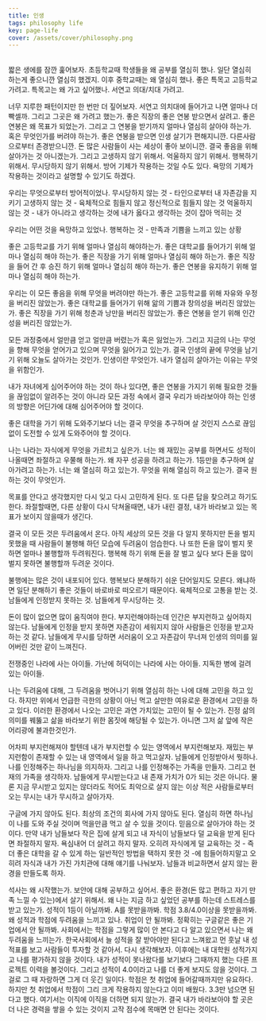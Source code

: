 ```yaml
---
title: 인생
tags: philosophy life
key: page-life
cover: /assets/cover/philosophy.png
---
```

<br>
 짧은 생에를 잠깐 훑어보자. 초등학교때 학생들을 왜 공부를 열심히 했나. 일단 열심히 하는게 좋으니깐 열심히 했겠지.
 이후 중학교때는 왜 열심히 했나. 좋은 특목고 고등학교 가려고. 특목고는 왜 가고 싶어했나. 서연고 의대/치대 가려고.
 
 너무 지루한 패턴이지만 한 번만 더 짚어보자.
 서연고 의치대에 들어가고 나면 얼마나 더 빡셀까. 그리고 그곳은 왜 가려고 했는가.
 좋은 직장의 좋은 연봉 받으면서 살려고.
 좋은 연봉은 왜 목표가 되었는가. 그리고 그 연봉을 받기까지 얼마나 열심히 살아야 하는가. 혹은 무엇인가를 버려야 하는가.
 좋은 연봉을 받으면 인생 살기가 편해지니깐. 다른사람으로부터 존경받으니깐. 돈 많은 사람들이 사는 세상이 좋아 보이니깐.
 결국 좋음을 위해 살아가는 것 아니겠는가. 그리고 고생하지 않기 위해서. 억울하지 않기 위해서. 행복하기 위해서. 무시당하지 않기 위해서.
 방어 기제가 작용하는 것일 수도 있다. 욕망의 기제가 작용하는 것이라고 설명할 수 있기도 하겠다.
 
 우리는 무엇으로부터 방어적이었나.
 무시당하지 않는 것 - 타인으로부터 내 자존감을 지키기
 고생하지 않는 것 - 육체적으로 힘들지 않고 정신적으로 힘들지 않는 것
 억울하지 않는 것 - 내가 아니라고 생각하는 것에 내가 옳다고 생각하는 것이 잡아 먹히는 것
 
 우리는 어떤 것을 욕망하고 있었나.
 행복하는 것 - 만족과 기쁨을 느끼고 있는 상황

 좋은 고등학교를 가기 위해 얼마나 열심히 해야하는가.
 좋은 대학교를 들어가기 위해 얼마나 열심히 해야 하는가.
 좋은 직장을 가기 위해 얼마나 열심히 해야 하는가.
 좋은 직장을 들어 간 후 승진 하기 위해 얼마나 열심히 해야 하는가.
 좋은 연봉을 유지하기 위해 얼마나 열심히 해야 하는가.

 우리는 이 모든 좋음을 위해 무엇을 버려야만 하는가.
 좋은 고등학교를 위해 자유와 우정을 버리진 않았는가.
 좋은 대학교를 들어가기 위해 앎의 기쁨과 창의성을 버리진 않았는가.
 좋은 직장을 가기 위해 청춘과 낭만을 버리진 않았는가.
 좋은 연봉을 얻기 위해 인간성을 버리진 않았는가.

 모든 과정중에서 얼만큼 얻고 얼만큼 버렸는가 혹은 잃었는가.
 그리고 지금의 나는 무엇을 향해 무엇을 얻어가고 있으며 무엇을 잃어가고 있는가.
 결국 인생의 끝에 무엇을 남기기 위해 오늘도 살아가는 것인가.
 인생이란 무엇인가.
 내가 열심히 살아가는 이유는 무엇을 위함인가.

 내가 자녀에게 심어주어야 하는 것이 하나 있다면,
 좋은 연봉을 가지기 위해 필요한 것들을 끊임없이 알려주는 것이 아니라
 모든 과정 속에서 결국 우리가 바라보아야 하는 인생의 방향은 어딘가에 대해 심어주어야 할 것이다.

 좋은 대학을 가기 위해 도와주기보다
 너는 결국 무엇을 추구하며 살 것인지 스스로 끊임없이 도전할 수 있게 도와주어야 할 것이다.

 나는 나라는 자식에게 무엇을 가르치고 싶은가.
 너는 왜 재밌는 공부를 하면서도 성적이 나올때면 좌절하고 우쭐해 하는가.
 왜 자꾸 성공을 하려고 하는가. 1등만을 추구하며 살아가려고 하는가.
 너는 왜 열심히 하고 있는가. 무엇을 위해 열심히 하고 있는가.
 결국 원하는 것이 무엇인가.

 목표를 안다고 생각했지만 다시 잊고 다시 고민하게 된다.
 또 다른 답을 찾으려고 하기도 한다.
 좌절할때면, 다른 상황이 다시 닥쳐올때면,
 내가 내린 결정, 내가 바라보고 있는 목표가 보이지 않을때가 생긴다.

 결국 이 모든 것은 두려움에서 온다.
 아직 세상의 모든 것을 다 알지 못하지만 돈을 벌지 못했을 때 사람들이 불행해 하던 모습에 두려움이 엄습한다.
 나 또한 돈을 많이 벌지 못하면 얼마나 불행할까 두려워진다.
 행복해 하기 위해 돈을 잘 벌고 싶다 보다 돈을 많이 벌지 못하면 불행할까 두려운 것이다.
 
 불행에는 많은 것이 내포되어 있다. 행복보다 분해하기 쉬운 단어일지도 모른다.
 왜냐하면 일단 분해하기 좋은 것들이 바로바로 떠오르기 때문이다.
 육체적으로 고통을 받는 것. 남들에게 인정받지 못하는 것.
 남들에게 무시당하는 것.

 돈이 많이 없으면 많이 움직여야 한다. 부지런해야하는데 인간은 부지런하고 싶어하지 않는다.
 남들에게 인정을 받지 못하면 자존감이 세워지지 않아 사람들은 인정을 받고자 하는 것 같다.
 남들에게 무시를 당하면 서러움이 오고 자존감이 무너져 인생의 의미를 잃어버린 것만 같이 느껴진다.

 전쟁중인 나라에 사는 아이들.
 가난에 허덕이는 나라에 사는 아이들.
 지독한 병에 걸려 있는 아이들.

 나는 두려움에 대해, 그 두려움을 벗어나기 위해 열심히 하는 나에 대해 고민을 하고 있다.
 하지만 위에서 언급한 극한의 상황이 아닌 먹고 살만한 여유로운 환경에서 고민을 하고 있다.
 이러한 환경에서 나오는 고민은 과연 가치있는 고민이 될 수 있는가.
 진정 삶의 의미를 꿰뚫고 삶을 바라보기 위한 몸짓에 해당될 수 있는가. 아니면 그저 삶 앞에 작은 어리광에 불과한것인가.

 어차피 부지런해져야 할텐데 내가 부지런할 수 있는 영역에서 부지런해보자. 재밌는 부지런함이 존재할 수 있는 내 영역에서 일을 하고 먹고살자.
 남들에게 인정받아서 뭣하나. 나를 인정해주는 하나님을 의지하자. 그리고 나를 인정해주는 가족을 만들자. 그리고 현재의 가족을 생각하자.
 남들에게 무시받는다고 내 존재 가치가 0가 되는 것은 아니다. 물론 지금 무시받고 있지는 않더라도 적어도 최악으로 살지 않는 이상 적은 사람들로부터 오는 무시는 내가 무시하고 살아가자.

 구글에 가지 않아도 된다. 최상의 조건의 회사에 가지 않아도 된다.
 열심히 하면 하나님이 나를 도와 주실 것이며 먹을만큼 먹고 살 수 있을 것이다.
 믿음으로 살아가야 하는 것이다.
 만약 내가 남들보다 작은 집에 살게 되고 내 자식이 남들보다 덜 교육을 받게 된다면
 좌절하지 말자. 욕심내어 더 살려고 하지 말자. 오히려 자식에게 덜 교육하는 것 - 즉 더 좋은 대학을 갈 수 있게 하는 일반적인 방법을 택하지 못한 것 -에 힘들어하지말고 오히려 자식과 내가 가진 가치관에 대해 얘기를 나눠보자.
 남들과 비교하면서 살지 않는 환경을 만들도록 하자.
 
 석사는 왜 시작했는가.
 보안에 대해 공부하고 싶어서. 좋은 환경(돈 많고 편하고 자기 만족 느낄 수 있는)에서 살기 위해서.
 왜 나는 지금 하고 싶었던 공부를 하는데 스트레스를 받고 있는가.
 성적이 1등이 아닐까봐. A를 못받을까봐. 학점 3.8/4.0이상을 못받을까봐.
 왜 성적과 학점에 두려움을 느끼고 있나.
 취업이 안 될까봐. 정확히는 구글같은 좋은 기업에서 안 될까봐.
 사회에서는 학점을 그렇게 많이 안 본다고 다 알고 있으면서 나는 왜 두려움을 느끼는가.
 한국사회에서 늘 성적을 잘 받아야만 된다고 느껴왔고 먼 훗날 내 성적표를 보고 사람들이 투자할 것 같아서.
 다시 생각해보자. 이후에는 내 대학원 성적가지고 나를 평가하지 않을 것이다. 내가 성적이 못나왔다를 보기보다 그때까지 했는 다른 프로젝트 이력을 볼것이다.
 그리고 성적이 4.0이라고 나를 더 좋게 보지도 않을 것이다. 그걸로 그 때 자랑하면 그게 더 웃긴 일이다. 학점은 첫 취업에 들어갈때까지만 유요하다.
 하지만 첫 취업에서 학점이 그리 크게 작용하지 않는다고 이미 배웠다. 3.3만 넘으면 된다고 했다.
 여기서는 이직에 이직을 더하면 되지 않는가. 결국 내가 바라보아야 할 곳은 더 나은 경력을 쌓을 수 있는 것이지 고작 점수에 목매면 안 된다는 것이다.
<br>